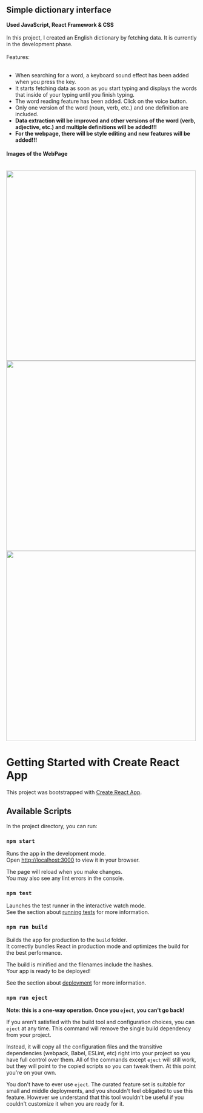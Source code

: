 <h2>Simple dictionary interface</h2>
<b>Used JavaScript, React Framework & CSS</b>
<br>
<br>
In this project, I created an English dictionary by fetching data. It is currently in the development phase.
<br>
<br>
Features:
<br>
<br>
<ul>
    <li>When searching for a word, a keyboard sound effect has been added when you press the key.</li>
    <li>It starts fetching data as soon as you start typing and displays the words that inside of your typing until you finish typing.</li>
    <li>The word reading feature has been added. Click on the voice button.</li>
    <li>Only one version of the word (noun, verb, etc.) and one definition are included.</li>
    <li><b>Data extraction will be improved and other versions of the word (verb, adjective, etc.) and multiple definitions will be added!!!</b></li>
    <li><b>For the webpage, there will be style editing and new features will be added!!!</b></li>
</ul>

<h4>Images of the WebPage</h4>
<br>
<img src="https://github.com/user-attachments/assets/58793c30-8b85-4994-af9b-5f04fdcd09c5" width=500px/><br>
<img src="https://github.com/user-attachments/assets/c4bf69df-3086-4884-87dd-ab900f77cb1f" width=500px/><br>
<img src="https://github.com/user-attachments/assets/77c5c0d4-5868-43a5-a57f-78f3675c90ab" width=500px/><br>


# Getting Started with Create React App

This project was bootstrapped with [Create React App](https://github.com/facebook/create-react-app).

## Available Scripts

In the project directory, you can run:

### `npm start`

Runs the app in the development mode.\
Open [http://localhost:3000](http://localhost:3000) to view it in your browser.

The page will reload when you make changes.\
You may also see any lint errors in the console.

### `npm test`

Launches the test runner in the interactive watch mode.\
See the section about [running tests](https://facebook.github.io/create-react-app/docs/running-tests) for more information.

### `npm run build`

Builds the app for production to the `build` folder.\
It correctly bundles React in production mode and optimizes the build for the best performance.

The build is minified and the filenames include the hashes.\
Your app is ready to be deployed!

See the section about [deployment](https://facebook.github.io/create-react-app/docs/deployment) for more information.

### `npm run eject`

**Note: this is a one-way operation. Once you `eject`, you can't go back!**

If you aren't satisfied with the build tool and configuration choices, you can `eject` at any time. This command will remove the single build dependency from your project.

Instead, it will copy all the configuration files and the transitive dependencies (webpack, Babel, ESLint, etc) right into your project so you have full control over them. All of the commands except `eject` will still work, but they will point to the copied scripts so you can tweak them. At this point you're on your own.

You don't have to ever use `eject`. The curated feature set is suitable for small and middle deployments, and you shouldn't feel obligated to use this feature. However we understand that this tool wouldn't be useful if you couldn't customize it when you are ready for it.

